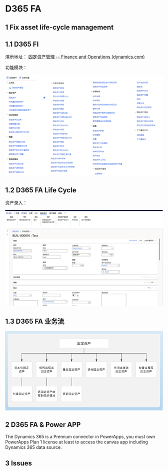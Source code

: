 # D365 FA

## 1  Fix asset life-cycle management

## 1.1 D365 FI

演示地址： [固定资产管理 -- Finance and Operations (dynamics.com)](https://trial-cjfcc4.trial.operations.dynamics.com/?mode=trial&cmp=usmf&mi=AssetWorkspace)

功能模块：

![image-20211123130347275](FA.assets/image-20211123130347275.png)

## 1.2 D365 FA Life Cycle

资产录入：

<img src="FA.assets/image-20211123145318401.png" alt="image-20211123145318401" style="zoom:80%;" />



## 1.3 D365 FA 业务流

![Fixed assets Business Process](FA.assets/hh209261.fixedassetsbusinessprocess(zh-cn,ax.60).gif)



## 2 D365 FA & Power APP

The Dynamics 365 is a Premium connector in PowerApps, you must own PowerApps Plan 1 license at least to access the canvas app including Dynamics 365 data source.



## 3 Issues

